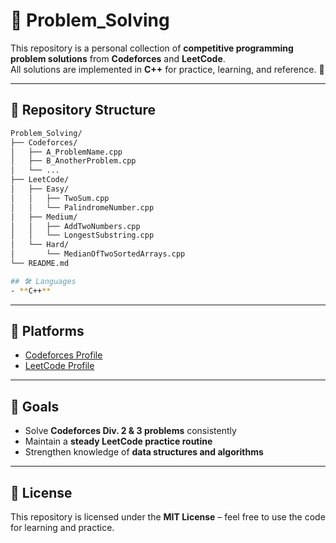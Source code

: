 # 🧩 Problem_Solving
This repository is a personal collection of **competitive programming problem solutions** from **Codeforces** and **LeetCode**.  
All solutions are implemented in **C++** for practice, learning, and reference. 🚀

---

## 📂 Repository Structure
```bash
Problem_Solving/
├── Codeforces/
│   ├── A_ProblemName.cpp
│   ├── B_AnotherProblem.cpp
│   └── ...
├── LeetCode/
│   ├── Easy/
│   │   ├── TwoSum.cpp
│   │   └── PalindromeNumber.cpp
│   ├── Medium/
│   │   ├── AddTwoNumbers.cpp
│   │   └── LongestSubstring.cpp
│   └── Hard/
│       └── MedianOfTwoSortedArrays.cpp
└── README.md

## 🛠 Languages
- **C++**
```
---

## 📌 Platforms
- [Codeforces Profile](https://codeforces.com/profile/AmrTech)  
- [LeetCode Profile](https://leetcode.com/u/AmrTech/)  

---

## 🎯 Goals
- Solve **Codeforces Div. 2 & 3 problems** consistently  
- Maintain a **steady LeetCode practice routine**  
- Strengthen knowledge of **data structures and algorithms**  

---

## 📜 License
This repository is licensed under the **MIT License** – feel free to use the code for learning and practice.
